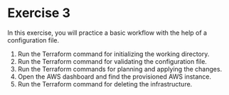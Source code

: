 # Exercise 3

In this exercise, you will practice a basic workflow with the help of a configuration file.

1. Run the Terraform command for initializing the working directory.
2. Run the Terraform command for validating the configuration file.
3. Run the Terraform commands for planning and applying the changes.
4. Open the AWS dashboard and find the provisioned AWS instance.
5. Run the Terraform command for deleting the infrastructure.
